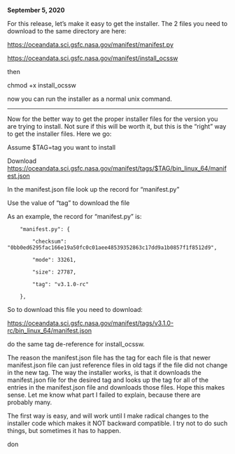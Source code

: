 
**September 5, 2020**

For this release, let’s make it easy to get the installer.  The 2 files you need to download to the same directory are here:

https://oceandata.sci.gsfc.nasa.gov/manifest/manifest.py

https://oceandata.sci.gsfc.nasa.gov/manifest/install_ocssw



then



chmod +x install_ocssw



now you can run the installer as a normal unix command.





----------------------------------------------------

Now for the better way to get the proper installer files for the version you are trying to install.  Not sure if this will be worth it, but this is the “right” way to get the installer files.  Here we go:



Assume $TAG=tag you want to install



Download https://oceandata.sci.gsfc.nasa.gov/manifest/tags/$TAG/bin_linux_64/manifest.json

In the manifest.json file look up the record for “manifest.py”

Use the value of “tag” to download the file



As an example, the record for “manifest.py” is:



        "manifest.py": {

            "checksum": "0bb0ed6295fac166e19a50fc0c01aee48539352863c17dd9a1b0857f1f8512d9",

            "mode": 33261,

            "size": 27787,

            "tag": "v3.1.0-rc"

        },



So to download this file you need to download:



https://oceandata.sci.gsfc.nasa.gov/manifest/tags/v3.1.0-rc/bin_linux_64/manifest.json



do the same tag de-reference for install_ocssw.



The reason the manifest.json file has the tag for each file is that newer manifest.json file can just reference files in old tags if the file did not change in the new tag.  The way the installer works, is that it downloads the manifest.json file for the desired tag and looks up the tag for all of the entries in the manifest.json file and downloads those files.  Hope this makes sense.  Let me know what part I failed to explain, because there are probably many.



The first way is easy, and will work until I make radical changes to the installer code which makes it NOT backward compatible.  I try not to do such things, but sometimes it has to happen.



don

